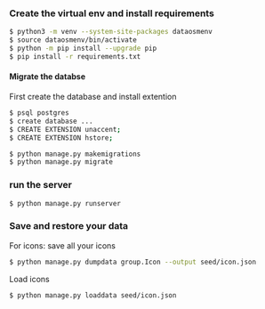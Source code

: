 ### Create the virtual env and install requirements
```sh
$ python3 -m venv --system-site-packages dataosmenv
$ source dataosmenv/bin/activate 
$ python -m pip install --upgrade pip
$ pip install -r requirements.txt
```
#### Migrate the databse 
First create the database and install extention
```sh
$ psql postgres
$ create database ...
$ CREATE EXTENSION unaccent;
$ CREATE EXTENSION hstore;
```

```sh
$ python manage.py makemigrations
$ python manage.py migrate
```

### run the server
```sh
$ python manage.py runserver
```
### Save and restore your data
For icons:
save all your icons
```sh
$ python manage.py dumpdata group.Icon --output seed/icon.json
```
Load icons
```sh
$ python manage.py loaddata seed/icon.json
```
